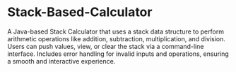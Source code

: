 # Stack-Based-Calculator
A Java-based Stack Calculator that uses a stack data structure to perform arithmetic operations like addition, subtraction, multiplication, and division. Users can push values, view, or clear the stack via a command-line interface. Includes error handling for invalid inputs and operations, ensuring a smooth and interactive experience.
